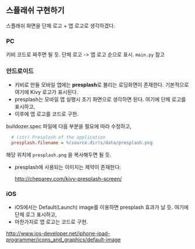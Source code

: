
## 스플래쉬 구현하기 
스플래쉬 화면을 단체 로고 + 앱 로고로 생각하겠다.

### PC
키비 코드로 짜주면 될 듯. 단체 로고 -> 앱 로고 순으로 표시. `main.py` 참고

### 안드로이드
- 키비로 만들 모바일 앱에는 **presplash**로 불리는 로딩화면이 존재한다. 기본적으로 여기에 Kivy 로고가 표시된다.
- presplash는 모바일 앱 실행시 초기 화면으로 생각하면 된다. 여기에 단체 로고를 표시하고,
- 이후에 앱 로고를 코드로 구현.

buildozer.spec 파일에 다음 부분을 필요에 따라 수정하고,

```ini
  # (str) Presplash of the application
  presplash.filename = %(source.dir)s/data/presplash.png
```

해당 위치에 `presplash.png` 을 복사해두면 될 듯.

- presplash에 사용되는 이미지는 제약이 존재한다:
  
  http://cheparev.com/kivy-presplash-screen/

### iOS
- iOS에서는 Default(Launch) image를 이용하면 presplash 효과가 날 듯. 여기에 단체 로그 표시하고,
- 마찬가지로 앱 로고는 코드로 구현.

http://www.ios-developer.net/iphone-ipad-programmer/icons_and_graphics/default-image
